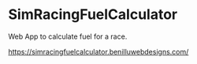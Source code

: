 # SimRacingFuelCalculator
Web App to calculate fuel for a race.


https://simracingfuelcalculator.benilluwebdesigns.com/
